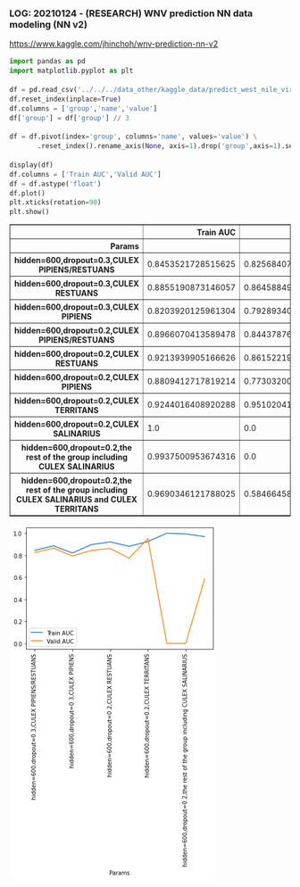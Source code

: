 ### LOG: 20210124 - (RESEARCH) WNV prediction NN data modeling (NN v2)
https://www.kaggle.com/jhinchoh/wnv-prediction-nn-v2


```python
import pandas as pd
import matplotlib.pyplot as plt

df = pd.read_csv('../../../data_other/kaggle_data/predict_west_nile_virus/result_log_20210124.csv',header=None,delimiter=':')
df.reset_index(inplace=True)
df.columns = ['group','name','value']
df['group'] = df['group'] // 3

df = df.pivot(index='group', columns='name', values='value') \
       .reset_index().rename_axis(None, axis=1).drop('group',axis=1).set_index('Params')

display(df)
df.columns = ['Train AUC','Valid AUC']
df = df.astype('float')
df.plot()
plt.xticks(rotation=90)
plt.show()
```


<div>
<style scoped>
    .dataframe tbody tr th:only-of-type {
        vertical-align: middle;
    }

    .dataframe tbody tr th {
        vertical-align: top;
    }

    .dataframe thead th {
        text-align: right;
    }
</style>
<table border="1" class="dataframe">
  <thead>
    <tr style="text-align: right;">
      <th></th>
      <th>Train AUC</th>
      <th>Valid AUC</th>
    </tr>
    <tr>
      <th>Params</th>
      <th></th>
      <th></th>
    </tr>
  </thead>
  <tbody>
    <tr>
      <th>hidden=600,dropout=0.3,CULEX PIPIENS/RESTUANS</th>
      <td>0.8453521728515625</td>
      <td>0.8256840705871582</td>
    </tr>
    <tr>
      <th>hidden=600,dropout=0.3,CULEX RESTUANS</th>
      <td>0.8855190873146057</td>
      <td>0.8645884990692139</td>
    </tr>
    <tr>
      <th>hidden=600,dropout=0.3,CULEX PIPIENS</th>
      <td>0.8203920125961304</td>
      <td>0.7928934097290039</td>
    </tr>
    <tr>
      <th>hidden=600,dropout=0.2,CULEX PIPIENS/RESTUANS</th>
      <td>0.8966070413589478</td>
      <td>0.8443787693977356</td>
    </tr>
    <tr>
      <th>hidden=600,dropout=0.2,CULEX RESTUANS</th>
      <td>0.9213939905166626</td>
      <td>0.8615221977233887</td>
    </tr>
    <tr>
      <th>hidden=600,dropout=0.2,CULEX PIPIENS</th>
      <td>0.8809412717819214</td>
      <td>0.773032009601593</td>
    </tr>
    <tr>
      <th>hidden=600,dropout=0.2,CULEX TERRITANS</th>
      <td>0.9244016408920288</td>
      <td>0.9510204195976257</td>
    </tr>
    <tr>
      <th>hidden=600,dropout=0.2,CULEX SALINARIUS</th>
      <td>1.0</td>
      <td>0.0</td>
    </tr>
    <tr>
      <th>hidden=600,dropout=0.2,the rest of the group including CULEX SALINARIUS</th>
      <td>0.9937500953674316</td>
      <td>0.0</td>
    </tr>
    <tr>
      <th>hidden=600,dropout=0.2,the rest of the group including CULEX SALINARIUS and CULEX TERRITANS</th>
      <td>0.9690346121788025</td>
      <td>0.5846645832061768</td>
    </tr>
  </tbody>
</table>
</div>



    
![png](/img/2021-01-24-note/output_1_1.png)
    



```python

```
